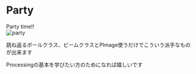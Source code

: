 # Party
Party time!!
<br>
<img border="0" src="http://tajima.nkmr.io/material/party.gif" alt="party">
<br>
<p>跳ね返るボールクラス、ビームクラスとPImage使うだけでこういう派手なものが出来ます</p>
<p>Processingの基本を学びたい方のためになれば嬉しいです</p>

